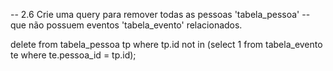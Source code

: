 ﻿-- 2.6 Crie uma query para remover todas as pessoas 'tabela_pessoa' 
-- que não possuem eventos 'tabela_evento' relacionados.

delete from tabela_pessoa tp
where tp.id not in (select 1 
					from tabela_evento te
                    where te.pessoa_id = tp.id);